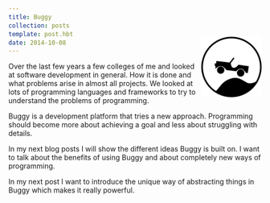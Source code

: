 ```yaml
---
title: Buggy
collection: posts
template: post.hbt
date: 2014-10-08
---
```


<div class="images">
<img style="float:right;margin-top:-50px" width="120" src="../../images/buggy/logo.png">
</div>

Over the last few years a few colleges of me and looked at software development
in general. How it is done and what problems arise in almost all projects. We
looked at lots of programming languages and frameworks to try to understand the problems
of programming.

Buggy is a development platform that tries a new approach. Programming should 
become more about achieving a goal and less about struggling with details.

In my next blog posts I will show the different ideas Buggy is built on. I want
to talk about the benefits of using Buggy and about completely new ways of
programming.

In my next post I want to introduce the unique way of abstracting things in
Buggy which makes it really powerful.
